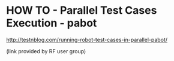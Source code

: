 # HOW TO - Parallel Test Cases Execution - pabot

http://testnblog.com/running-robot-test-cases-in-parallel-pabot/

(link provided by RF user group)